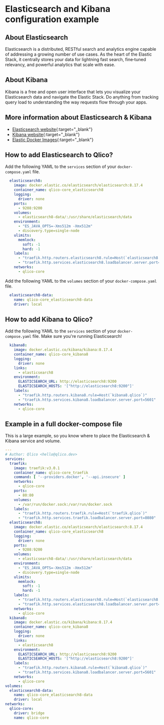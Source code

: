 # Elasticsearch and Kibana configuration example

## About Elasticsearch

Elasticsearch is a distributed, RESTful search and analytics engine capable of
addressing a growing number of use cases. As the heart of the Elastic Stack, it
centrally stores your data for lightning fast search, fine‑tuned relevancy, and
powerful analytics that scale with ease.

## About Kibana

Kibana is a free and open user interface that lets you visualize your
Elasticsearch data and navigate the Elastic Stack. Do anything from tracking
query load to understanding the way requests flow through your apps.

## More information about Elasticsearch & Kibana

* [Elasticsearch website](https://www.elastic.co/elasticsearch/){:target="_blank"}
* [Kibana website](https://www.elastic.co/kibana){:target="_blank"}
* [Elastic Docker Images](https://www.docker.elastic.co/){:target="_blank"}

## How to add Elasticsearch to Qlico?

Add the following YAML to the `services` section of your `docker-compose.yaml`
file.

```yaml title="qlico-core/docker-compose.yaml"
  elasticsearch8:
    image: docker.elastic.co/elasticsearch/elasticsearch:8.17.4
    container_name: qlico-core_elasticsearch8
    logging:
      driver: none
    ports:
      - 9208:9200
    volumes:
      - elasticsearch8-data/:/usr/share/elasticsearch/data
    environment:
      - "ES_JAVA_OPTS=-Xms512m -Xmx512m"
      - discovery.type=single-node
    ulimits:
      memlock:
        soft: -1
        hard: -1
    labels:
      - "traefik.http.routers.elasticsearch8.rule=Host(`elasticsearch8.qlico`)"
      - "traefik.http.services.elasticsearch8.loadbalancer.server.port=9200"
    networks:
      - qlico-core
```

Add the following YAML to the `volumes` section of your `docker-compose.yaml`
file.

```yaml title="qlico-core/docker-compose.yaml"
  elasticsearch8-data:
    name: qlico-core_elasticsearch8-data
    driver: local
```

## How to add Kibana to Qlico?

Add the following YAML to the `services` section of your `docker-compose.yaml`
file. Make sure you're running Elasticsearch!

```yaml title="qlico-core/docker-compose.yaml"
  kibana8:
    image: docker.elastic.co/kibana/kibana:8.17.4
    container_name: qlico-core_kibana8
    logging:
      driver: none
    links:
      - elasticsearch8
    environment:
      ELASTICSEARCH_URL: http://elasticsearch8:9200
      ELASTICSEARCH_HOSTS: '["http://elasticsearch8:9200"]'
    labels:
      - "traefik.http.routers.kibana8.rule=Host(`kibana8.qlico`)"
      - "traefik.http.services.kibana8.loadbalancer.server.port=5601"
    networks:
      - qlico-core
```

## Example in a full docker-compose file

This is a large example, so you know where to place the Elasticsearch & Kibana
service and volume.

```yaml title="qlico-core/docker-compose.yaml"
---
# Author: Qlico <hello@qlico.dev>
services:
  traefik:
    image: traefik:v3.0.1
    container_name: qlico-core_traefik
    command: [ '--providers.docker', '--api.insecure' ]
    networks:
      - qlico-core
    ports:
      - 80:80
    volumes:
      - /var/run/docker.sock:/var/run/docker.sock
    labels:
      - "traefik.http.routers.traefik.rule=Host(`traefik.qlico`)"
      - "traefik.http.services.traefik.loadbalancer.server.port=8080"
  elasticsearch8:
    image: docker.elastic.co/elasticsearch/elasticsearch:8.17.4
    container_name: qlico-core_elasticsearch8
    logging:
      driver: none
    ports:
      - 9208:9200
    volumes:
      - elasticsearch8-data/:/usr/share/elasticsearch/data
    environment:
      - "ES_JAVA_OPTS=-Xms512m -Xmx512m"
      - discovery.type=single-node
    ulimits:
      memlock:
        soft: -1
        hard: -1
    labels:
      - "traefik.http.routers.elasticsearch8.rule=Host(`elasticsearch8.qlico`)"
      - "traefik.http.services.elasticsearch8.loadbalancer.server.port=9200"
    networks:
      - qlico-core
  kibana8:
    image: docker.elastic.co/kibana/kibana:8.17.4
    container_name: qlico-core_kibana8
    logging:
      driver: none
    links:
      - elasticsearch8
    environment:
      ELASTICSEARCH_URL: http://elasticsearch8:9200
      ELASTICSEARCH_HOSTS: '["http://elasticsearch8:9200"]'
    labels:
      - "traefik.http.routers.kibana8.rule=Host(`kibana8.qlico`)"
      - "traefik.http.services.kibana8.loadbalancer.server.port=5601"
    networks:
      - qlico-core
volumes:
  elasticsearch8-data:
    name: qlico-core_elasticsearch8-data
    driver: local
networks:
  qlico-core:
    driver: bridge
    name: qlico-core
```
